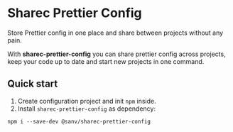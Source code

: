 # Sharec Prettier Config

Store Prettier config in one place and share between projects without any pain.

With **sharec-prettier-config** you can share prettier config across projects, keep your code up to date and start new projects in one command.

## Quick start

1. Create configuration project and init `npm` inside.
2. Install `sharec-prettier-config` as dependency:

```shell
npm i --save-dev @sanv/sharec-prettier-config
```
